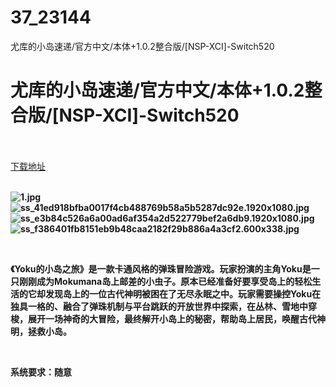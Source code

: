 # 37_23144
尤库的小岛速递/官方中文/本体+1.0.2整合版/[NSP-XCI]-Switch520
# 尤库的小岛速递/官方中文/本体+1.0.2整合版/[NSP-XCI]-Switch520
 <br/></br>
[下载地址](https://www.switch520.cc/article/23144 "下载地址")
<br/></br>

<p><strong><img title="1.jpg" src="https://www.switch520.cc/muke_img/2021_10_10_940ad247d9ae8.jpg" alt="1.jpg"></strong><br>
<strong><img title="ss_41ed918bfba0017f4cb488769b58a5b5287dc92e.1920x1080.jpg" src="https://www.switch520.cc/muke_img/2021_10_10_322821e227641.jpg" alt="ss_41ed918bfba0017f4cb488769b58a5b5287dc92e.1920x1080.jpg"></strong><br>
<strong><img title="ss_e3b84c526a6a00ad6af354a2d522779bef2a6db9.1920x1080.jpg" src="https://www.switch520.cc/muke_img/2021_10_10_df27b548e7ee2.jpg" alt="ss_e3b84c526a6a00ad6af354a2d522779bef2a6db9.1920x1080.jpg"></strong><br>
<strong><img title="ss_f386401fb8151eb9b48caa2182f29b886a4a3cf2.600x338.jpg" src="https://www.switch520.cc/muke_img/2021_10_10_9824234268158.jpg" alt="ss_f386401fb8151eb9b48caa2182f29b886a4a3cf2.600x338.jpg">&nbsp;</strong></p>
<p>&nbsp;</p>
<p><strong>《Yoku的小岛之旅》是一款卡通风格的弹珠冒险游戏。玩家扮演的主角Yoku是一只刚刚成为Mokumana岛上邮差的小虫子。原本已经准备好要享受岛上的轻松生活的它却发现岛上的一位古代神明被困在了无尽永眠之中。玩家需要操控Yoku在独具一格的、融合了弹珠机制与平台跳跃的开放世界中探索，在丛林、雪地中穿梭，展开一场神奇的大冒险，最终解开小岛上的秘密，帮助岛上居民，唤醒古代神明，拯救小岛。</strong></p>
<p>&nbsp;</p>
<p><strong>系统要求：随意</strong></p>
